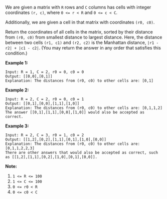 We are given a matrix with `R` rows and `C` columns has cells with integer coordinates `(r, c)`, where `0 <= r < R` and `0 <= c < C`.

Additionally, we are given a cell in that matrix with coordinates `(r0, c0)`.

Return the coordinates of all cells in the matrix, sorted by their distance from `(r0, c0)` from smallest distance to largest distance. Here, the distance between two cells `(r1, c1)` and `(r2, c2)` is the Manhattan distance, `|r1 - r2| + |c1 - c2|`. (You may return the answer in any order that satisfies this condition.)

**Example 1:**

```
Input: R = 1, C = 2, r0 = 0, c0 = 0
Output: [[0,0],[0,1]]
Explanation: The distances from (r0, c0) to other cells are: [0,1]
```

**Example 2:**

```
Input: R = 2, C = 2, r0 = 0, c0 = 1
Output: [[0,1],[0,0],[1,1],[1,0]]
Explanation: The distances from (r0, c0) to other cells are: [0,1,1,2]
The answer [[0,1],[1,1],[0,0],[1,0]] would also be accepted as correct.
```

**Example 3:**

```
Input: R = 2, C = 3, r0 = 1, c0 = 2
Output: [[1,2],[0,2],[1,1],[0,1],[1,0],[0,0]]
Explanation: The distances from (r0, c0) to other cells are: [0,1,1,2,2,3]
There are other answers that would also be accepted as correct, such as [[1,2],[1,1],[0,2],[1,0],[0,1],[0,0]].
```

 

**Note:**

1. `1 <= R <= 100`
2. `1 <= C <= 100`
3. `0 <= r0 < R`
4. `0 <= c0 < C`
